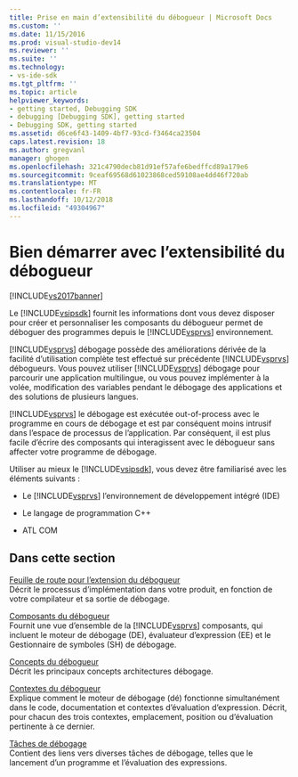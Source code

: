 ```yaml
---
title: Prise en main d’extensibilité du débogueur | Microsoft Docs
ms.custom: ''
ms.date: 11/15/2016
ms.prod: visual-studio-dev14
ms.reviewer: ''
ms.suite: ''
ms.technology:
- vs-ide-sdk
ms.tgt_pltfrm: ''
ms.topic: article
helpviewer_keywords:
- getting started, Debugging SDK
- debugging [Debugging SDK], getting started
- Debugging SDK, getting started
ms.assetid: d6ce6f43-1409-4bf7-93cd-f3464ca23504
caps.latest.revision: 18
ms.author: gregvanl
manager: ghogen
ms.openlocfilehash: 321c4790decb81d91ef57afe6bedffcd89a179e6
ms.sourcegitcommit: 9ceaf69568d61023868ced59108ae4dd46f720ab
ms.translationtype: MT
ms.contentlocale: fr-FR
ms.lasthandoff: 10/12/2018
ms.locfileid: "49304967"
---
```

# <a name="getting-started-with-debugger-extensibility"></a>Bien démarrer avec l’extensibilité du débogueur
[!INCLUDE[vs2017banner](../../includes/vs2017banner.md)]

Le [!INCLUDE[vsipsdk](../../includes/vsipsdk-md.md)] fournit les informations dont vous devez disposer pour créer et personnaliser les composants du débogueur permet de déboguer des programmes depuis le [!INCLUDE[vsprvs](../../includes/vsprvs-md.md)] environnement.  
  
 [!INCLUDE[vsprvs](../../includes/vsprvs-md.md)] débogage possède des améliorations dérivée de la facilité d’utilisation complète test effectué sur précédente [!INCLUDE[vsprvs](../../includes/vsprvs-md.md)] débogueurs. Vous pouvez utiliser [!INCLUDE[vsprvs](../../includes/vsprvs-md.md)] débogage pour parcourir une application multilingue, ou vous pouvez implémenter à la volée, modification des variables pendant le débogage des applications et des solutions de plusieurs langues.  
  
 [!INCLUDE[vsprvs](../../includes/vsprvs-md.md)] le débogage est exécutée out-of-process avec le programme en cours de débogage et est par conséquent moins intrusif dans l’espace de processus de l’application. Par conséquent, il est plus facile d’écrire des composants qui interagissent avec le débogueur sans affecter votre programme de débogage.  
  
 Utiliser au mieux le [!INCLUDE[vsipsdk](../../includes/vsipsdk-md.md)], vous devez être familiarisé avec les éléments suivants :  
  
-   Le [!INCLUDE[vsprvs](../../includes/vsprvs-md.md)] l’environnement de développement intégré (IDE)  
  
-   Le langage de programmation C++  
  
-   ATL COM  
  
## <a name="in-this-section"></a>Dans cette section  
 [Feuille de route pour l’extension du débogueur](../../extensibility/debugger/roadmap-for-extending-the-debugger.md)  
 Décrit le processus d’implémentation dans votre produit, en fonction de votre compilateur et sa sortie de débogage.  
  
 [Composants du débogueur](../../extensibility/debugger/debugger-components.md)  
 Fournit une vue d’ensemble de la [!INCLUDE[vsprvs](../../includes/vsprvs-md.md)] composants, qui incluent le moteur de débogage (DE), évaluateur d’expression (EE) et le Gestionnaire de symboles (SH) de débogage.  
  
 [Concepts du débogueur](../../extensibility/debugger/debugger-concepts.md)  
 Décrit les principaux concepts architectures débogage.  
  
 [Contextes du débogueur](../../extensibility/debugger/debugger-contexts.md)  
 Explique comment le moteur de débogage (dé) fonctionne simultanément dans le code, documentation et contextes d’évaluation d’expression. Décrit, pour chacun des trois contextes, emplacement, position ou d’évaluation pertinente à ce dernier.  
  
 [Tâches de débogage](../../extensibility/debugger/debugging-tasks.md)  
 Contient des liens vers diverses tâches de débogage, telles que le lancement d’un programme et l’évaluation des expressions.

